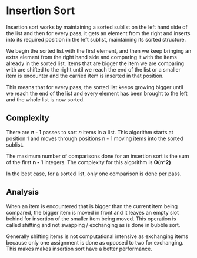 # Insertion Sort
Insertion sort works by maintaining a sorted sublist on the left hand side of the list
and then for every pass, it gets an element from the right and inserts into its required
position in the left sublist, maintaining its sorted structure.

We begin the sorted list with the first element, and then we keep bringing an extra element from the right
hand side and comparing it with the items already in the sorted list. Items that are bigger the item we are
comparing with are shifted to the right until we reach the end of the list or a smaller item is encounter and
the carried item is inserted in that position.

This means that for every pass, the sorted list keeps growing bigger until we reach the end of the list
and every element has been brought to the left and the whole list is now sorted.

## Complexity
There are **n - 1** passes to sort *n* items in a list. This algorithm starts
at position 1 and moves through positions n - 1 moving items into the sorted
sublist.

The maximum number of comparisons done for an insertion sort is the sum of the
first **n - 1** integers. The complexity for this algorithm is **O(n^2)**

In the best case, for a sorted list, only one comparison is done per pass.

## Analysis
When an item is encountered that is bigger than the current item being
compared, the bigger item is moved in front and it leaves an empty slot behind for
insertion of the smaller item being moved. This operation is called shifting and not
swapping / exchanging as is done in bubble sort.

Generally shifting items is not computational intensive as exchanging items because
only one assignment is done as opposed to two for exchanging. This makes
makes insertion sort have a better performance.
